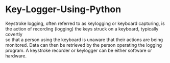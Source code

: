 # Key-Logger-Using-Python

Keystroke logging, often referred to as keylogging or keyboard capturing, is the action of recording (logging) the keys struck on a keyboard, typically covertly  
so that a person using the keyboard is unaware that their actions are being monitored. Data can then be retrieved by the person operating the logging program.
A keystroke recorder or keylogger can be either software or hardware.
